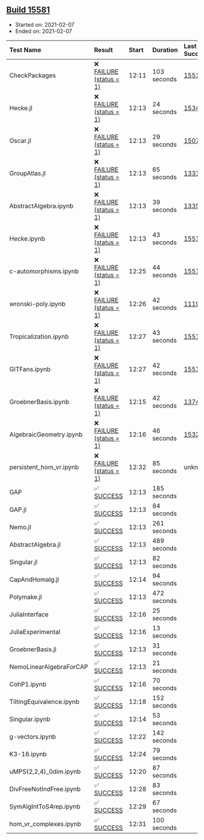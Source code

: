 ## [Build 15581](https://oscarci.mathematik.uni-kl.de/job/oscar/15581/)

* Started on: 2021-02-07
* Ended on: 2021-02-07

| Test Name    | Result | Start | Duration | Last Success | First Failure |
|:-------------|:-------|:------|:---------|:-------------|:--------------|
| CheckPackages | ❌ [FAILURE (status = 1)](https://oscarci.mathematik.uni-kl.de/job/oscar/15581/artifact/logs/build-15581/CheckPackages.log) | 12:11 | 103 seconds | [15514](https://oscarci.mathematik.uni-kl.de/job/oscar/15514/) | [15515](https://oscarci.mathematik.uni-kl.de/job/oscar/15515/) |
| Hecke.jl | ❌ [FAILURE (status = 1)](https://oscarci.mathematik.uni-kl.de/job/oscar/15581/artifact/logs/build-15581/Hecke.jl.log) | 12:13 | 24 seconds | [15344](https://oscarci.mathematik.uni-kl.de/job/oscar/15344/) | [15348](https://oscarci.mathematik.uni-kl.de/job/oscar/15348/) |
| Oscar.jl | ❌ [FAILURE (status = 1)](https://oscarci.mathematik.uni-kl.de/job/oscar/15581/artifact/logs/build-15581/Oscar.jl.log) | 12:13 | 29 seconds | [15079](https://oscarci.mathematik.uni-kl.de/job/oscar/15079/) | [15080](https://oscarci.mathematik.uni-kl.de/job/oscar/15080/) |
| GroupAtlas.jl | ❌ [FAILURE (status = 1)](https://oscarci.mathematik.uni-kl.de/job/oscar/15581/artifact/logs/build-15581/GroupAtlas.jl.log) | 12:13 | 65 seconds | [13311](https://oscarci.mathematik.uni-kl.de/job/oscar/13311/) | [13312](https://oscarci.mathematik.uni-kl.de/job/oscar/13312/) |
| AbstractAlgebra.ipynb | ❌ [FAILURE (status = 1)](https://oscarci.mathematik.uni-kl.de/job/oscar/15581/artifact/logs/build-15581/AbstractAlgebra.ipynb.log) | 12:13 | 39 seconds | [13355](https://oscarci.mathematik.uni-kl.de/job/oscar/13355/) | [13356](https://oscarci.mathematik.uni-kl.de/job/oscar/13356/) |
| Hecke.ipynb | ❌ [FAILURE (status = 1)](https://oscarci.mathematik.uni-kl.de/job/oscar/15581/artifact/logs/build-15581/Hecke.ipynb.log) | 12:13 | 43 seconds | [15514](https://oscarci.mathematik.uni-kl.de/job/oscar/15514/) | [15515](https://oscarci.mathematik.uni-kl.de/job/oscar/15515/) |
| c-automorphisms.ipynb | ❌ [FAILURE (status = 1)](https://oscarci.mathematik.uni-kl.de/job/oscar/15581/artifact/logs/build-15581/c-automorphisms.ipynb.log) | 12:25 | 44 seconds | [15514](https://oscarci.mathematik.uni-kl.de/job/oscar/15514/) | [15515](https://oscarci.mathematik.uni-kl.de/job/oscar/15515/) |
| wronski-poly.ipynb | ❌ [FAILURE (status = 1)](https://oscarci.mathematik.uni-kl.de/job/oscar/15581/artifact/logs/build-15581/wronski-poly.ipynb.log) | 12:26 | 42 seconds | [11192](https://oscarci.mathematik.uni-kl.de/job/oscar/11192/) | [11193](https://oscarci.mathematik.uni-kl.de/job/oscar/11193/) |
| Tropicalization.ipynb | ❌ [FAILURE (status = 1)](https://oscarci.mathematik.uni-kl.de/job/oscar/15581/artifact/logs/build-15581/Tropicalization.ipynb.log) | 12:27 | 43 seconds | [15514](https://oscarci.mathematik.uni-kl.de/job/oscar/15514/) | [15515](https://oscarci.mathematik.uni-kl.de/job/oscar/15515/) |
| GITFans.ipynb | ❌ [FAILURE (status = 1)](https://oscarci.mathematik.uni-kl.de/job/oscar/15581/artifact/logs/build-15581/GITFans.ipynb.log) | 12:27 | 42 seconds | [15514](https://oscarci.mathematik.uni-kl.de/job/oscar/15514/) | [15515](https://oscarci.mathematik.uni-kl.de/job/oscar/15515/) |
| GroebnerBasis.ipynb | ❌ [FAILURE (status = 1)](https://oscarci.mathematik.uni-kl.de/job/oscar/15581/artifact/logs/build-15581/GroebnerBasis.ipynb.log) | 12:15 | 42 seconds | [13748](https://oscarci.mathematik.uni-kl.de/job/oscar/13748/) | [13749](https://oscarci.mathematik.uni-kl.de/job/oscar/13749/) |
| AlgebraicGeometry.ipynb | ❌ [FAILURE (status = 1)](https://oscarci.mathematik.uni-kl.de/job/oscar/15581/artifact/logs/build-15581/AlgebraicGeometry.ipynb.log) | 12:16 | 46 seconds | [15322](https://oscarci.mathematik.uni-kl.de/job/oscar/15322/) | [15323](https://oscarci.mathematik.uni-kl.de/job/oscar/15323/) |
| persistent_hom_vr.ipynb | ❌ [FAILURE (status = 1)](https://oscarci.mathematik.uni-kl.de/job/oscar/15581/artifact/logs/build-15581/persistent_hom_vr.ipynb.log) | 12:32 | 85 seconds | unknown | unknown |
| GAP | ✅ [SUCCESS](https://oscarci.mathematik.uni-kl.de/job/oscar/15581/artifact/logs/build-15581/GAP.log) | 12:13 | 185 seconds |  |  |
| GAP.jl | ✅ [SUCCESS](https://oscarci.mathematik.uni-kl.de/job/oscar/15581/artifact/logs/build-15581/GAP.jl.log) | 12:13 | 84 seconds |  |  |
| Nemo.jl | ✅ [SUCCESS](https://oscarci.mathematik.uni-kl.de/job/oscar/15581/artifact/logs/build-15581/Nemo.jl.log) | 12:13 | 261 seconds |  |  |
| AbstractAlgebra.jl | ✅ [SUCCESS](https://oscarci.mathematik.uni-kl.de/job/oscar/15581/artifact/logs/build-15581/AbstractAlgebra.jl.log) | 12:13 | 489 seconds |  |  |
| Singular.jl | ✅ [SUCCESS](https://oscarci.mathematik.uni-kl.de/job/oscar/15581/artifact/logs/build-15581/Singular.jl.log) | 12:13 | 82 seconds |  |  |
| CapAndHomalg.jl | ✅ [SUCCESS](https://oscarci.mathematik.uni-kl.de/job/oscar/15581/artifact/logs/build-15581/CapAndHomalg.jl.log) | 12:14 | 94 seconds |  |  |
| Polymake.jl | ✅ [SUCCESS](https://oscarci.mathematik.uni-kl.de/job/oscar/15581/artifact/logs/build-15581/Polymake.jl.log) | 12:13 | 472 seconds |  |  |
| JuliaInterface | ✅ [SUCCESS](https://oscarci.mathematik.uni-kl.de/job/oscar/15581/artifact/logs/build-15581/JuliaInterface.log) | 12:16 | 25 seconds |  |  |
| JuliaExperimental | ✅ [SUCCESS](https://oscarci.mathematik.uni-kl.de/job/oscar/15581/artifact/logs/build-15581/JuliaExperimental.log) | 12:16 | 13 seconds |  |  |
| GroebnerBasis.jl | ✅ [SUCCESS](https://oscarci.mathematik.uni-kl.de/job/oscar/15581/artifact/logs/build-15581/GroebnerBasis.jl.log) | 12:13 | 31 seconds |  |  |
| NemoLinearAlgebraForCAP | ✅ [SUCCESS](https://oscarci.mathematik.uni-kl.de/job/oscar/15581/artifact/logs/build-15581/NemoLinearAlgebraForCAP.log) | 12:13 | 21 seconds |  |  |
| CohP1.ipynb | ✅ [SUCCESS](https://oscarci.mathematik.uni-kl.de/job/oscar/15581/artifact/logs/build-15581/CohP1.ipynb.log) | 12:16 | 70 seconds |  |  |
| TiltingEquivalence.ipynb | ✅ [SUCCESS](https://oscarci.mathematik.uni-kl.de/job/oscar/15581/artifact/logs/build-15581/TiltingEquivalence.ipynb.log) | 12:18 | 152 seconds |  |  |
| Singular.ipynb | ✅ [SUCCESS](https://oscarci.mathematik.uni-kl.de/job/oscar/15581/artifact/logs/build-15581/Singular.ipynb.log) | 12:14 | 53 seconds |  |  |
| g-vectors.ipynb | ✅ [SUCCESS](https://oscarci.mathematik.uni-kl.de/job/oscar/15581/artifact/logs/build-15581/g-vectors.ipynb.log) | 12:22 | 142 seconds |  |  |
| K3-16.ipynb | ✅ [SUCCESS](https://oscarci.mathematik.uni-kl.de/job/oscar/15581/artifact/logs/build-15581/K3-16.ipynb.log) | 12:24 | 79 seconds |  |  |
| uMPS(2,2,4)_0dim.ipynb | ✅ [SUCCESS](https://oscarci.mathematik.uni-kl.de/job/oscar/15581/artifact/logs/build-15581/uMPS-2-2-4-_0dim.ipynb.log) | 12:20 | 87 seconds |  |  |
| DivFreeNotIndFree.ipynb | ✅ [SUCCESS](https://oscarci.mathematik.uni-kl.de/job/oscar/15581/artifact/logs/build-15581/DivFreeNotIndFree.ipynb.log) | 12:28 | 83 seconds |  |  |
| SymAlgIntToS4rep.ipynb | ✅ [SUCCESS](https://oscarci.mathematik.uni-kl.de/job/oscar/15581/artifact/logs/build-15581/SymAlgIntToS4rep.ipynb.log) | 12:29 | 67 seconds |  |  |
| hom_vr_complexes.ipynb | ✅ [SUCCESS](https://oscarci.mathematik.uni-kl.de/job/oscar/15581/artifact/logs/build-15581/hom_vr_complexes.ipynb.log) | 12:31 | 100 seconds |  |  |
